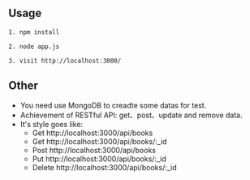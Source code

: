 ## Usage

```
1. npm install 

2. node app.js

3. visit http://localhost:3000/

```

## Other

* You need use MongoDB to creadte some datas for test.
* Achievement of RESTful API: get、post、update and remove data.
* It's style goes like:
	* Get  http://localhost:3000/api/books	
	* Get  http://localhost:3000/api/books/:_id
	* Post  http://localhost:3000/api/books
	* Put  http://localhost:3000/api/books/:_id
	* Delete  http://localhost:3000/api/books/:_id